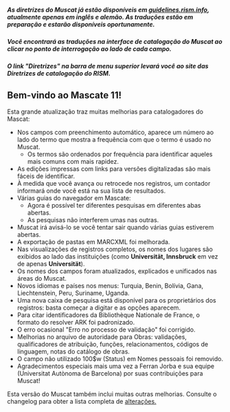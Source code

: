 ##### As diretrizes do Muscat já estão disponíveis em [guidelines.rism.info](https://guidelines.rism.info/index.html), atualmente apenas em inglês e alemão. As traduções estão em preparação e estarão disponíveis oportunamente.

##### Você encontrará as traduções na interface de catalogação do Muscat ao clicar no ponto de interrogação ao lado de cada campo.

##### O link "Diretrizes" na barra de menu superior levará você ao site das Diretrizes de catalogação do RISM.

## Bem-vindo ao Mascate 11!
Esta grande atualização traz muitas melhorias para catalogadores do Mascat:

* Nos campos com preenchimento automático, aparece um número ao lado do termo que mostra a frequência com que o termo é usado no Muscat.
  * Os termos são ordenados por frequência para identificar aqueles mais comuns com mais rapidez.
* As edições impressas com links para versões digitalizadas são mais fáceis de identificar.
* À medida que você avança ou retrocede nos registros, um contador informará onde você está na sua lista de resultados.
* Várias guias do navegador em Mascate:
  * Agora é possível ter diferentes pesquisas em diferentes abas abertas.
  * As pesquisas não interferem umas nas outras.
* Muscat irá avisá-lo se você tentar sair quando várias guias estiverem abertas.
* A exportação de pastas em MARCXML foi melhorada.
* Nas visualizações de registros completos, os nomes dos lugares são exibidos ao lado das instituições (como **Universität, Innsbruck** em vez de apenas **Universität**).	
* Os nomes dos campos foram atualizados, explicados e unificados nas áreas do Muscat.
* Novos idiomas e países nos menus: Turquia, Benin, Bolívia, Gana, Liechtenstein, Peru, Suriname, Uganda.
* Uma nova caixa de pesquisa está disponível para os proprietários dos registros: basta começar a digitar e as opções aparecem.
* Para citar identificadores da Bibliothèque Nationale de France, o formato do resolver ARK foi padronizado.
* O erro ocasional "Erro no processo de validação" foi corrigido.
* Melhorias no arquivo de autoridade para Obras: validações, qualificadores de atribuição, funções, relacionamentos, códigos de linguagem, notas do catálogo de obras.
* O campo não utilizado 100$w (Status) em Nomes pessoais foi removido.
* Agradecimentos especiais mais uma vez a Ferran Jorba e sua equipe (Universitat Autònoma de Barcelona) por suas contribuições para Muscat!

Esta versão do Muscat também inclui muitas outras melhorias. Consulte o changelog para obter a lista completa de [alterações.](https://github.com/rism-digital/muscat/blob/master/CHANGELOG)
